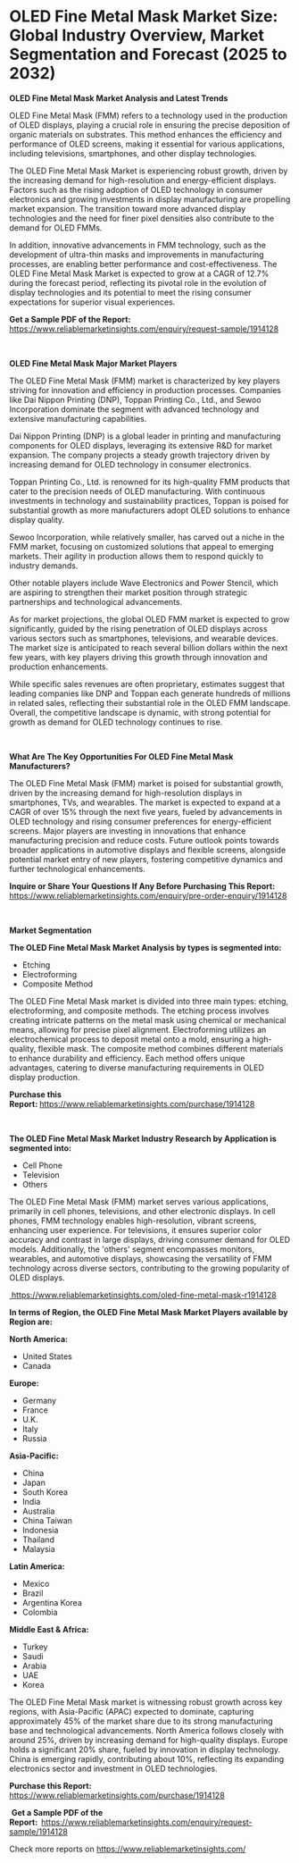 <p><h1>OLED Fine Metal Mask Market Size: Global Industry Overview, Market Segmentation and Forecast (2025 to 2032)</h1></p><p><strong>OLED Fine Metal Mask Market Analysis and Latest Trends</strong></p>
<p><p>OLED Fine Metal Mask (FMM) refers to a technology used in the production of OLED displays, playing a crucial role in ensuring the precise deposition of organic materials on substrates. This method enhances the efficiency and performance of OLED screens, making it essential for various applications, including televisions, smartphones, and other display technologies. </p><p>The OLED Fine Metal Mask Market is experiencing robust growth, driven by the increasing demand for high-resolution and energy-efficient displays. Factors such as the rising adoption of OLED technology in consumer electronics and growing investments in display manufacturing are propelling market expansion. The transition toward more advanced display technologies and the need for finer pixel densities also contribute to the demand for OLED FMMs.</p><p>In addition, innovative advancements in FMM technology, such as the development of ultra-thin masks and improvements in manufacturing processes, are enabling better performance and cost-effectiveness. The OLED Fine Metal Mask Market is expected to grow at a CAGR of 12.7% during the forecast period, reflecting its pivotal role in the evolution of display technologies and its potential to meet the rising consumer expectations for superior visual experiences.</p></p>
<p><strong>Get a Sample PDF of the Report:&nbsp;</strong> <a href="https://www.reliablemarketinsights.com/enquiry/request-sample/1914128?utm_campaign=2013&utm_medium=2&utm_source=Github&utm_content=ia&utm_term=13022025&utm_id=oled-fine-metal-mask">https://www.reliablemarketinsights.com/enquiry/request-sample/1914128</a></p>
<p>&nbsp;</p>
<p><strong>OLED Fine Metal Mask Major Market Players</strong></p>
<p><p>The OLED Fine Metal Mask (FMM) market is characterized by key players striving for innovation and efficiency in production processes. Companies like Dai Nippon Printing (DNP), Toppan Printing Co., Ltd., and Sewoo Incorporation dominate the segment with advanced technology and extensive manufacturing capabilities.</p><p>Dai Nippon Printing (DNP) is a global leader in printing and manufacturing components for OLED displays, leveraging its extensive R&D for market expansion. The company projects a steady growth trajectory driven by increasing demand for OLED technology in consumer electronics.</p><p>Toppan Printing Co., Ltd. is renowned for its high-quality FMM products that cater to the precision needs of OLED manufacturing. With continuous investments in technology and sustainability practices, Toppan is poised for substantial growth as more manufacturers adopt OLED solutions to enhance display quality.</p><p>Sewoo Incorporation, while relatively smaller, has carved out a niche in the FMM market, focusing on customized solutions that appeal to emerging markets. Their agility in production allows them to respond quickly to industry demands.</p><p>Other notable players include Wave Electronics and Power Stencil, which are aspiring to strengthen their market position through strategic partnerships and technological advancements.</p><p>As for market projections, the global OLED FMM market is expected to grow significantly, guided by the rising penetration of OLED displays across various sectors such as smartphones, televisions, and wearable devices. The market size is anticipated to reach several billion dollars within the next few years, with key players driving this growth through innovation and production enhancements.</p><p>While specific sales revenues are often proprietary, estimates suggest that leading companies like DNP and Toppan each generate hundreds of millions in related sales, reflecting their substantial role in the OLED FMM landscape. Overall, the competitive landscape is dynamic, with strong potential for growth as demand for OLED technology continues to rise.</p></p>
<p>&nbsp;</p>
<p><strong>What Are The Key Opportunities For OLED Fine Metal Mask Manufacturers?</strong></p>
<p><p>The OLED Fine Metal Mask (FMM) market is poised for substantial growth, driven by the increasing demand for high-resolution displays in smartphones, TVs, and wearables. The market is expected to expand at a CAGR of over 15% through the next five years, fueled by advancements in OLED technology and rising consumer preferences for energy-efficient screens. Major players are investing in innovations that enhance manufacturing precision and reduce costs. Future outlook points towards broader applications in automotive displays and flexible screens, alongside potential market entry of new players, fostering competitive dynamics and further technological enhancements.</p></p>
<p><strong>Inquire or Share Your Questions If Any Before Purchasing This Report:</strong> <a href="https://www.reliablemarketinsights.com/enquiry/pre-order-enquiry/1914128?utm_campaign=2013&utm_medium=2&utm_source=Github&utm_content=ia&utm_term=13022025&utm_id=oled-fine-metal-mask">https://www.reliablemarketinsights.com/enquiry/pre-order-enquiry/1914128</a></p>
<p>&nbsp;</p>
<p><strong>Market Segmentation</strong></p>
<p><strong>The OLED Fine Metal Mask Market Analysis by types is segmented into:</strong></p>
<p><ul><li>Etching</li><li>Electroforming</li><li>Composite Method</li></ul></p>
<p><p>The OLED Fine Metal Mask market is divided into three main types: etching, electroforming, and composite methods. The etching process involves creating intricate patterns on the metal mask using chemical or mechanical means, allowing for precise pixel alignment. Electroforming utilizes an electrochemical process to deposit metal onto a mold, ensuring a high-quality, flexible mask. The composite method combines different materials to enhance durability and efficiency. Each method offers unique advantages, catering to diverse manufacturing requirements in OLED display production.</p></p>
<p><strong>Purchase this Report:&nbsp;</strong><a href="https://www.reliablemarketinsights.com/purchase/1914128?utm_campaign=2013&utm_medium=2&utm_source=Github&utm_content=ia&utm_term=13022025&utm_id=oled-fine-metal-mask">https://www.reliablemarketinsights.com/purchase/1914128</a></p>
<p>&nbsp;</p>
<p><strong>The OLED Fine Metal Mask Market Industry Research by Application is segmented into:</strong></p>
<p><ul><li>Cell Phone</li><li>Television</li><li>Others</li></ul></p>
<p><p>The OLED Fine Metal Mask (FMM) market serves various applications, primarily in cell phones, televisions, and other electronic displays. In cell phones, FMM technology enables high-resolution, vibrant screens, enhancing user experience. For televisions, it ensures superior color accuracy and contrast in large displays, driving consumer demand for OLED models. Additionally, the 'others' segment encompasses monitors, wearables, and automotive displays, showcasing the versatility of FMM technology across diverse sectors, contributing to the growing popularity of OLED displays.</p></p>
<p><a href="https://www.reliablemarketinsights.com/oled-fine-metal-mask-r1914128?utm_campaign=2013&utm_medium=2&utm_source=Github&utm_content=ia&utm_term=13022025&utm_id=oled-fine-metal-mask">&nbsp;https://www.reliablemarketinsights.com/oled-fine-metal-mask-r1914128</a></p>
<p><strong>In terms of Region, the OLED Fine Metal Mask Market Players available by Region are:</strong></p>
<p>
    <p> <strong> North America: </strong>
        <ul>
            <li>United States</li>
            <li>Canada</li>
        </ul>
        </p> 
    <p> <strong> Europe: </strong>
        <ul>
            <li>Germany</li>
            <li>France</li>
            <li>U.K.</li>
            <li>Italy</li>
            <li>Russia</li>
        </ul>
        </p> 
    <p> <strong> Asia-Pacific: </strong>
        <ul>
            <li>China</li>
            <li>Japan</li>
            <li>South Korea</li>
            <li>India</li>
            <li>Australia</li>
            <li>China Taiwan</li>
            <li>Indonesia</li>
            <li>Thailand</li>
            <li>Malaysia</li>
        </ul>
        </p> 
    <p> <strong> Latin America: </strong>
        <ul>
            <li>Mexico</li>
            <li>Brazil</li>
            <li>Argentina Korea</li>
            <li>Colombia</li>
        </ul>
        </p> 
    <p> <strong> Middle East & Africa: </strong>
        <ul>
            <li>Turkey</li>
            <li>Saudi</li>
            <li>Arabia</li>
            <li>UAE</li>
            <li>Korea</li>
        </ul>
    </p>
    </p>
<p><p>The OLED Fine Metal Mask market is witnessing robust growth across key regions, with Asia-Pacific (APAC) expected to dominate, capturing approximately 45% of the market share due to its strong manufacturing base and technological advancements. North America follows closely with around 25%, driven by increasing demand for high-quality displays. Europe holds a significant 20% share, fueled by innovation in display technology. China is emerging rapidly, contributing about 10%, reflecting its expanding electronics sector and investment in OLED technologies.</p></p>
<p><strong>Purchase this Report: </strong><a href="https://www.reliablemarketinsights.com/purchase/1914128?utm_campaign=2013&utm_medium=2&utm_source=Github&utm_content=ia&utm_term=13022025&utm_id=oled-fine-metal-mask">https://www.reliablemarketinsights.com/purchase/1914128</a></p>
<p>&nbsp;<strong>Get a Sample PDF of the Report:&nbsp;&nbsp;</strong><a href="https://www.reliablemarketinsights.com/enquiry/request-sample/1914128?utm_campaign=2013&utm_medium=2&utm_source=Github&utm_content=ia&utm_term=13022025&utm_id=oled-fine-metal-mask">https://www.reliablemarketinsights.com/enquiry/request-sample/1914128</a></p>
<p><strong></strong></p>
<p>Check more reports on <a href="https://www.reliablemarketinsights.com/?utm_campaign=2013&utm_medium=2&utm_source=Github&utm_content=ia&utm_term=13022025&utm_id=oled-fine-metal-mask">https://www.reliablemarketinsights.com/</a></p>